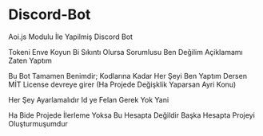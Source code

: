 # Discord-Bot
Aoi.js Modulu İle Yapilmiş Discord Bot

Tokeni Enve Koyun Bi Sıkıntı Olursa 
Sorumlusu Ben Değilim Açiklamamı Zaten Yaptım


Bu Bot Tamamen Benimdir; Kodlarına Kadar Her Şeyi 
Ben Yaptım Dersen MİT License devreye girer
(Ha Projede Değişklik Yaparsan Ayri Konu)

Her Şey Ayarlamalıdır Id ye Felan Gerek Yok Yani


Ha Bide Projede İlerleme Yoksa Bu Hesapta Değildir 
Başka Hesapta Projeyi Oluşturmuşumdur
